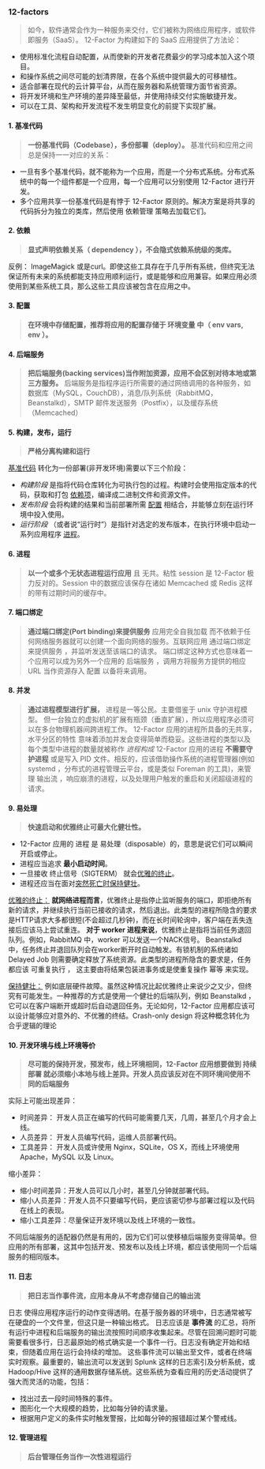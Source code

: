### **12-factors**

> 如今，软件通常会作为一种服务来交付，它们被称为网络应用程序，或软件即服务（SaaS）。
12-Factor 为构建如下的 SaaS 应用提供了方法论：

- 使用标准化流程自动配置，从而使新的开发者花费最少的学习成本加入这个项目。
- 和操作系统之间尽可能的划清界限，在各个系统中提供最大的可移植性。
- 适合部署在现代的云计算平台，从而在服务器和系统管理方面节省资源。
- 将开发环境和生产环境的差异降至最低，并使用持续交付实施敏捷开发。
- 可以在工具、架构和开发流程不发生明显变化的前提下实现扩展。

#### 1. 基准代码

> **一份基准代码（Codebase），多份部署（deploy）。** 基准代码和应用之间总是保持一一对应的关系：

- 一旦有多个基准代码，就不能称为一个应用，而是一个分布式系统。分布式系统中的每一个组件都是一个应用，每一个应用可以分别使用 12-Factor 进行开发。
- 多个应用共享一份基准代码是有悖于 12-Factor 原则的。解决方案是将共享的代码拆分为独立的类库，然后使用 依赖管理 策略去加载它们。

#### 2. 依赖

> **显式声明依赖关系（ dependency ），不会隐式依赖系统级的类库。**

反例：
ImageMagick 或是curl。即使这些工具存在于几乎所有系统，但终究无法保证所有未来的系统都能支持应用顺利运行，或是能够和应用兼容。如果应用必须使用到某些系统工具，那么这些工具应该被包含在应用之中。

#### 3. 配置

> **在环境中存储配置，推荐将应用的配置存储于 环境变量 中（ env vars, env ）。**

#### 4. 后端服务

> **把后端服务(backing services)当作附加资源，应用不会区别对待本地或第三方服务。** 后端服务是指程序运行所需要的通过网络调用的各种服务，如数据库（MySQL，CouchDB），消息/队列系统（RabbitMQ，Beanstalkd），SMTP 邮件发送服务（Postfix），以及缓存系统（Memcached）

#### 5. 构建，发布，运行

> **严格分离构建和运行**

<u>基准代码</u> 转化为一份部署(非开发环境)需要以下三个阶段：

- *构建阶段* 是指将代码仓库转化为可执行包的过程。构建时会使用指定版本的代码，获取和打包 <u>依赖项</u>，编译成二进制文件和资源文件。
- *发布阶段* 会将构建的结果和当前部署所需 <u>配置</u> 相结合，并能够立刻在运行环境中投入使用。
- *运行阶段* （或者说“运行时”）是指针对选定的发布版本，在执行环境中启动一系列应用程序 <u>进程</u>。

#### 6. 进程

> **以一个或多个无状态进程运行应用** 且 无共。粘性 session 是 12-Factor 极力反对的。Session 中的数据应该保存在诸如 Memcached 或 Redis 这样的带有过期时间的缓存中。

#### 7. 端口绑定

> **通过端口绑定(Port binding)来提供服务**  应用完全自我加载 而不依赖于任何网络服务器就可以创建一个面向网络的服务。互联网应用 通过端口绑定来提供服务 ，并监听发送至该端口的请求。
> 端口绑定这种方式也意味着一个应用可以成为另外一个应用的 后端服务 ，调用方将服务方提供的相应 URL 当作资源存入 配置 以备将来调用。

#### 8. 并发

> **通过进程模型进行扩展，** 进程是一等公民。主要借鉴于 unix 守护进程模型。
但一台独立的虚拟机的扩展有瓶颈（垂直扩展），所以应用程序必须可以在多台物理机器间跨进程工作。
12-Factor 应用的进程所具备的无共享，水平分区的特性 意味着添加并发会变得简单而稳妥。这些进程的类型以及每个类型中进程的数量就被称作 *进程构成*
12-Factor 应用的进程 **不需要守护进程** 或是写入 PID 文件。相反的，应该借助操作系统的进程管理器(例如 systemd ，分布式的进程管理云平台，或是类似 Foreman 的工具)，来管理 输出流 ，响应崩溃的进程，以及处理用户触发的重启和关闭超级进程的请求。

#### 9. 易处理

> **快速启动和优雅终止可最大化健壮性。**

- 12-Factor 应用的 进程 是 易处理（disposable）的，意思是说它们可以瞬间开启或停止。
- 进程应当追求 **最小启动时间**。
- 一旦接收 终止信号（SIGTERM） 就会<u>优雅的终止</u>。
- 进程还应当在面对<u>突然死亡时保持健壮</u>。

<u>优雅的终止：</u>
**就网络进程而言**，优雅终止是指停止监听服务的端口，即拒绝所有新的请求，并继续执行当前已接收的请求，然后退出。此类型的进程所隐含的要求是HTTP请求大多都很短(不会超过几秒钟)，而在长时间轮询中，客户端在丢失连接后应该马上尝试重连。
**对于 worker 进程来说**，优雅终止是指将当前任务退回队列。例如，RabbitMQ 中，worker 可以发送一个NACK信号。 Beanstalkd 中，任务终止并退回队列会在worker断开时自动触发。有锁机制的系统诸如 Delayed Job 则需要确定释放了系统资源。此类型的进程所隐含的要求是，任务都应该 可重复执行 ， 这主要由将结果包装进事务或是使重复操作 幂等 来实现。

<u>保持健壮：</u>
例如底层硬件故障。虽然这种情况比起优雅终止来说少之又少，但终究有可能发生。一种推荐的方式是使用一个健壮的后端队列，例如 Beanstalkd ，它可以在客户端断开或超时后自动退回任务。无论如何，12-Factor 应用都应该可以设计能够应对意外的、不优雅的终结。Crash-only design 将这种概念转化为 合乎逻辑的理论

#### 10. 开发环境与线上环境等价

> **尽可能的保持开发，预发布，线上环境相同，12-Factor 应用想要做到 持续部署 就必须缩小本地与线上差异。开发人员应该反对在不同环境间使用不同的后端服务**

实际上可能出现差异：

- 时间差异： 开发人员正在编写的代码可能需要几天，几周，甚至几个月才会上线。
- 人员差异： 开发人员编写代码，运维人员部署代码。
- 工具差异： 开发人员或许使用 Nginx，SQLite，OS X，而线上环境使用 Apache，MySQL 以及 Linux。

缩小差异：

- 缩小时间差异：开发人员可以几小时，甚至几分钟就部署代码。
- 缩小人员差异：开发人员不只要编写代码，更应该密切参与部署过程以及代码在线上的表现。
- 缩小工具差异：尽量保证开发环境以及线上环境的一致性。

不同后端服务的适配器仍然是有用的，因为它们可以使移植后端服务变得简单。但应用的所有部署，这其中包括开发、预发布以及线上环境，都应该使用同一个后端服务的相同版本。

#### 11. 日志

> **把日志当作事件流，应用本身从不考虑存储自己的输出流**

日志 使得应用程序运行的动作变得透明。在基于服务器的环境中，日志通常被写在硬盘的一个文件里，但这只是一种输出格式。
日志应该是 **事件流** 的汇总，将所有运行中进程和后端服务的输出流按照时间顺序收集起来。尽管在回溯问题时可能需要看很多行，日志最原始的格式确实是一个事件一行。日志没有确定开始和结束，但随着应用在运行会持续的增加。
这些事件流可以输出至文件，或者在终端实时观察。最重要的，输出流可以发送到 Splunk 这样的日志索引及分析系统，或 Hadoop/Hive 这样的通用数据存储系统。这些系统为查看应用的历史活动提供了强大而灵活的功能，包括：

- 找出过去一段时间特殊的事件。
- 图形化一个大规模的趋势，比如每分钟的请求量。
- 根据用户定义的条件实时触发警报，比如每分钟的报错超过某个警戒线。

#### 12. 管理进程

> **后台管理任务当作一次性进程运行**